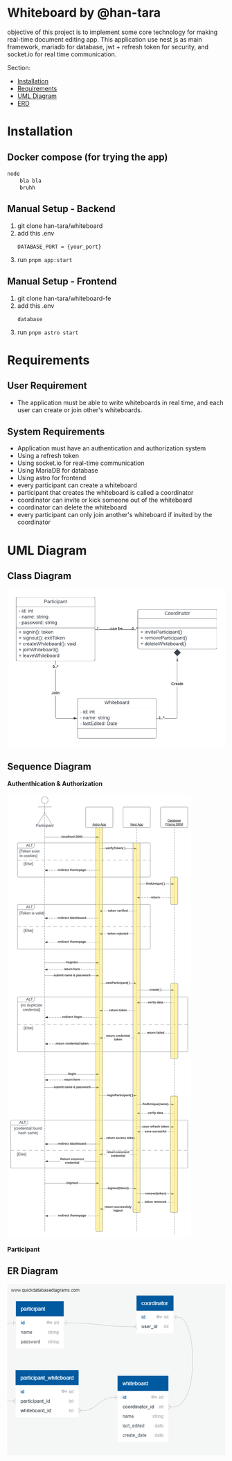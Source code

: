 # Whiteboard by @han-tara
objective of this project is to implement some core technology for making real-time document editing app. This application use nest js as main framework, mariadb for database, jwt + refresh token for security, and socket.io for real time communication.

Section:
* [Installation](#installation)
* [Requirements](#requirements)
* [UML Diagram](#uml-diagram)
* [ERD](#er-diagram)

# Installation
## Docker compose (for trying the app)
```
node
    bla bla
    bruhh
```

## Manual Setup - Backend
1. git clone han-tara/whiteboard
2. add this .env 
    ``` 
    DATABASE_PORT = {your_port}
    ```
3. run `pnpm app:start`

## Manual Setup - Frontend
1. git clone han-tara/whiteboard-fe
2. add this .env
    ```
    database
    ```
3. run `pnpm astro start`


# Requirements
## User Requirement
* The application must be able to write whiteboards in real time, and each user can create or join other's whiteboards.

## System Requirements
* Application must have an authentication and authorization system
* Using a refresh token
* Using socket.io for real-time communication
* Using MariaDB for database
* Using astro for frontend
* every participant can create a whiteboard
* participant that creates the whiteboard is called a coordinator
* coordinator can invite or kick someone out of the whiteboard
* coordinator can delete the whiteboard
* every participant can only join another's whiteboard if invited by the coordinator

# UML Diagram

## Class Diagram

![class diagram](./diagram/class_diagram.png)

## Sequence Diagram
**Authenthication & Authorization**

![sequence diagram](./diagram/sequence_diagram_security.svg)

**Participant**


## ER Diagram
<img src="./diagram/er_diagram.png">

